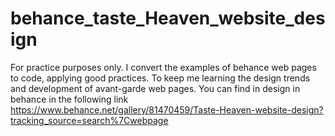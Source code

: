 # behance_taste_Heaven_website_design
For practice purposes only. I convert the examples of behance web pages to code, applying good practices. To keep me learning the design trends and development of avant-garde web pages.  You can find in design in behance in the following link  https://www.behance.net/gallery/81470459/Taste-Heaven-website-design?tracking_source=search%7Cwebpage
